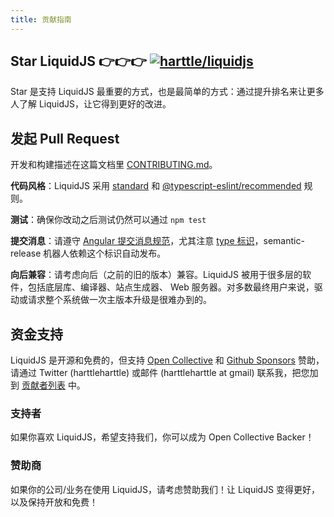 ```yaml
---
title: 贡献指南
---
```


## Star LiquidJS 👉👉👉 [![harttle/liquidjs](https://img.shields.io/github/stars/harttle/liquidjs?style=flat-square)][liquidjs]

Star 是支持 LiquidJS 最重要的方式，也是最简单的方式：通过提升排名来让更多人了解 LiquidJS，让它得到更好的改进。

## 发起 Pull Request

开发和构建描述在这篇文档里 [CONTRIBUTING.md](https://github.com/harttle/liquidjs/blob/master/CONTRIBUTING.md)。

**代码风格**：LiquidJS 采用 [standard](https://github.com/standard/eslint-config-standard) 和 [@typescript-eslint/recommended](https://github.com/typescript-eslint/typescript-eslint/blob/master/packages/eslint-plugin/src/configs/recommended.json) 规则。

**测试**：确保你改动之后测试仍然可以通过 `npm test`

**提交消息**：请遵守 [Angular 提交消息规范](https://github.com/angular/angular.js/blob/master/DEVELOPERS.md#commits)，尤其注意 [type 标识](https://github.com/angular/angular.js/blob/master/DEVELOPERS.md#type)，semantic-release 机器人依赖这个标识自动发布。

**向后兼容**：请考虑向后（之前的旧的版本）兼容。LiquidJS 被用于很多层的软件，包括底层库、编译器、站点生成器、 Web 服务器。对多数最终用户来说，驱动或请求整个系统做一次主版本升级是很难办到的。

## 资金支持

LiquidJS 是开源和免费的，但支持 [Open Collective][oc] 和 [Github Sponsors](https://github.com/sponsors/harttle) 赞助，请通过 Twitter (harttleharttle) 或邮件 (harttleharttle at gmail) 联系我，把您加到 [贡献者列表](https://github.com/harttle/liquidjs#contributors-) 中。

### 支持者
如果你喜欢 LiquidJS，希望支持我们，你可以成为 Open Collective Backer！

<object type="image/svg+xml" data="https://opencollective.com/liquidjs/backers.svg?avatarHeight=72"></object>

### 赞助商
如果你的公司/业务在使用 LiquidJS，请考虑赞助我们！让 LiquidJS 变得更好，以及保持开放和免费！

<object type="image/svg+xml" data="https://opencollective.com/liquidjs/sponsors.svg?avatarHeight=72"></object>

[oc]: https://opencollective.com/liquidjs/
[shopify/liquid]: https://shopify.github.io/liquid/
[caniuse-promises]: http://caniuse.com/#feat=promises
[pp]: https://github.com/taylorhakes/promise-polyfill
[tutorial]: https://shopify.github.io/liquid/basics/introduction/
[liquidjs]: https://github.com/harttle/liquidjs
